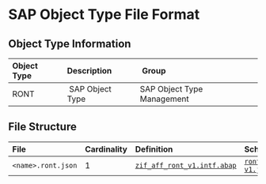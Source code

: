 # SAP Object Type File Format

## Object Type Information

Object Type | Description | Group
:--- | :--- | :---
RONT | SAP Object Type | SAP Object Type Management

## File Structure

File | Cardinality | Definition | Schema | Example
:--- | :--- | :--- | :--- | :---
`<name>.ront.json` | 1 | [`zif_aff_ront_v1.intf.abap`](./type/zif_aff_ront_v1.intf.abap) | [`ront-v1.json`](./ront-v1.json) | [`z_aff_example_ront.ront.json`](./examples/z_aff_example_ront.ront.json)
